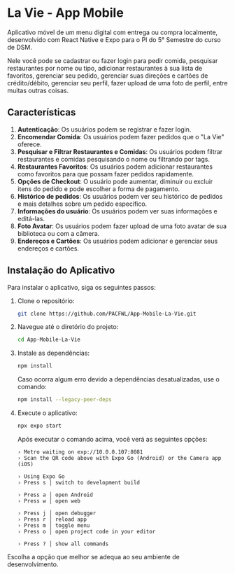 

# La Vie - App Mobile

Aplicativo móvel de um menu digital com entrega ou compra localmente, desenvolvido com React Native e Expo para o PI do 5° Semestre do curso de DSM.

Nele você pode se cadastrar ou fazer login para pedir comida, pesquisar restaurantes por nome ou tipo, adicionar restaurantes à sua lista de favoritos, gerenciar seu pedido, gerenciar suas direções e cartões de crédito/débito, gerenciar seu perfil, fazer upload de uma foto de perfil, entre muitas outras coisas.

## Características

1. **Autenticação**: Os usuários podem se registrar e fazer login.
2. **Encomendar Comida**: Os usuários podem fazer pedidos que o "La Vie" oferece.
3. **Pesquisar e Filtrar Restaurantes e Comidas**: Os usuários podem filtrar restaurantes e comidas pesquisando o nome ou filtrando por tags.
4. **Restaurantes Favoritos**: Os usuários podem adicionar restaurantes como favoritos para que possam fazer pedidos rapidamente.
5. **Opções de Checkout**: O usuário pode aumentar, diminuir ou excluir itens do pedido e pode escolher a forma de pagamento.
6. **Histórico de pedidos**: Os usuários podem ver seu histórico de pedidos e mais detalhes sobre um pedido específico.
7. **Informações do usuário**: Os usuários podem ver suas informações e editá-las.
8. **Foto Avatar**: Os usuários podem fazer upload de uma foto avatar de sua biblioteca ou com a câmera.
9. **Endereços e Cartões**: Os usuários podem adicionar e gerenciar seus endereços e cartões.

## Instalação do Aplicativo

Para instalar o aplicativo, siga os seguintes passos:

1. Clone o repositório:
   ```bash
   git clone https://github.com/PACFWL/App-Mobile-La-Vie.git
   ```

2. Navegue até o diretório do projeto:
   ```bash
   cd App-Mobile-La-Vie
   ```

3. Instale as dependências:
   ```bash
   npm install
   ```

   Caso ocorra algum erro devido a dependências desatualizadas, use o comando:
   ```bash
   npm install --legacy-peer-deps
   ```

4. Execute o aplicativo:
   ```bash
   npx expo start
   ```

   Após executar o comando acima, você verá as seguintes opções:

   ```
   › Metro waiting on exp://10.0.0.107:8081
   › Scan the QR code above with Expo Go (Android) or the Camera app (iOS)
   
   › Using Expo Go
   › Press s │ switch to development build
   
   › Press a │ open Android
   › Press w │ open web
   
   › Press j │ open debugger
   › Press r │ reload app
   › Press m │ toggle menu
   › Press o │ open project code in your editor
   
   › Press ? │ show all commands
   ```

Escolha a opção que melhor se adequa ao seu ambiente de desenvolvimento.

